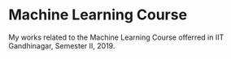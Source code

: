 # Machine Learning Course
My works related to the Machine Learning Course offerred in IIT Gandhinagar, Semester II, 2019.
